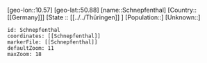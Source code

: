 ﻿---
location: [50.88,10.57]
mapzoom: [7,12] 
mapmarker: city 
type: City
tags:
- geo/City


SpocWebEntityId: 34060
isDeleted: false
confidential: public

---
[geo-lon::10.57]
[geo-lat::50.88]
[name::Schnepfenthal]
[Country::[[Germany]]]
[State :: [[../../Thüringen]] ]
[Population::]
[Unknown::]


```leaflet
id: Schnepfenthal
coordinates: [[Schnepfenthal]]
markerFile: [[Schnepfenthal]]
defaultZoom: 11 
maxZoom: 18
```
